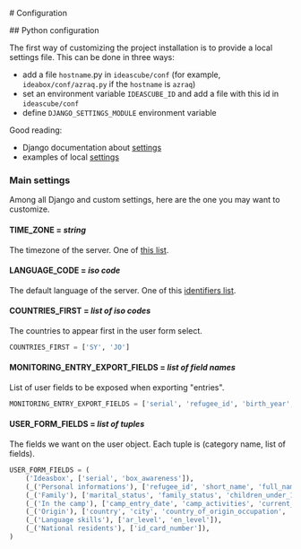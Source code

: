 # Configuration

## Python configuration

The first way of customizing the project installation is to provide a local
settings file.
This can be done in three ways:

- add a file `hostname`.py in `ideascube/conf` (for example, `ideabox/conf/azraq.py`
  if the `hostname` is `azraq`)
- set an environment variable `IDEASCUBE_ID` and add a file with this id in `ideascube/conf`
- define `DJANGO_SETTINGS_MODULE` environment variable

Good reading:

- Django documentation about [settings](https://docs.djangoproject.com/en/1.10/ref/settings/)
- examples of local [settings](https://framagit.org/ideascube/ideascube/tree/master/ideascube/conf)

### Main settings

Among all Django and custom settings, here are the one you may want to customize.

#### TIME_ZONE = *string*

The timezone of the server. One of [this list](https://en.wikipedia.org/wiki/List_of_tz_database_time_zones).

#### LANGUAGE_CODE = *iso code*

The default language of the server. One of this [identifiers list](http://www.i18nguy.com/unicode/language-identifiers.html).

#### COUNTRIES_FIRST = *list of iso codes*

The countries to appear first in the user form select.

```python
COUNTRIES_FIRST = ['SY', 'JO']
```

#### MONITORING_ENTRY_EXPORT_FIELDS = *list of field names*

List of user fields to be exposed when exporting "entries".

```python
MONITORING_ENTRY_EXPORT_FIELDS = ['serial', 'refugee_id', 'birth_year', 'gender']
```

#### USER_FORM_FIELDS = *list of tuples*

The fields we want on the user object. Each tuple is (category name, list of fields).

```python
USER_FORM_FIELDS = (
    ('Ideasbox', ['serial', 'box_awareness']),
    (_('Personal informations'), ['refugee_id', 'short_name', 'full_name', 'latin_name', 'birth_year', 'gender']),  # noqa
    (_('Family'), ['marital_status', 'family_status', 'children_under_12', 'children_under_18', 'children_above_18']),  # noqa
    (_('In the camp'), ['camp_entry_date', 'camp_activities', 'current_occupation', 'camp_address']),  # noqa
    (_('Origin'), ['country', 'city', 'country_of_origin_occupation', 'school_level', 'is_sent_to_school']),  # noqa
    (_('Language skills'), ['ar_level', 'en_level']),
    (_('National residents'), ['id_card_number']),
)
```

